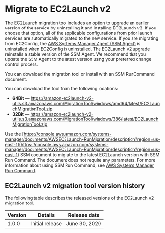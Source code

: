 # Migrate to EC2Launch v2<a name="ec2launch-v2-migrate"></a>

The EC2Launch migration tool includes an option to upgrade an earlier version of the service by uninstalling it and installing EC2Launch v2\. If you choose that option, all of the applicable configurations from prior launch services are automatically migrated to the new service\. If you are migrating from EC2Config, the [AWS Systems Manager Agent \(SSM Agent\)](https://docs.aws.amazon.com/systems-manager/latest/userguide/ssm-agent.html) is uninstalled when EC2Config is uninstalled\. The EC2Launch v2 upgrade reinstalls a stable version of the SSM Agent\. We recommend that you update the SSM Agent to the latest version using your preferred change control process\.

 You can download the migration tool or install with an SSM RunCommand document\. 

You can download the tool from the following locations:
+ **64Bit** — [https://amazon\-ec2launch\-v2\-utils\.s3\.amazonaws\.com/MigrationTool/windows/amd64/latest/EC2LaunchMigrationTool\.zip](https://amazon-ec2launch-v2-utils.s3.amazonaws.com/MigrationTool/windows/amd64/latest/EC2LaunchMigrationTool.zip)
+ **32Bit** — [https://amazon\-ec2launch\-v2\-utils\.s3\.amazonaws\.com/MigrationTool/windows/386/latest/EC2LaunchMigrationTool\.zip](https://amazon-ec2launch-v2-utils.s3.amazonaws.com/MigrationTool/windows/386/latest/EC2LaunchMigrationTool.zip)

Use the [https://console.aws.amazon.com/systems-manager/documents/AWSEC2Launch-RunMigration/description?region=us-east-1](https://console.aws.amazon.com/systems-manager/documents/AWSEC2Launch-RunMigration/description?region=us-east-1) SSM document to migrate to the latest EC2Launch version with SSM Run Command\. The document does not require any parameters\. For more information about using SSM Run Command, see [AWS Systems Manager Run Command](https://docs.aws.amazon.com/systems-manager/latest/userguide/execute-remote-commands.html)\.

## EC2Launch v2 migration tool version history<a name="ec2launchv2-migration-tool-version-history"></a>

The following table describes the released versions of the EC2Launch v2 migration tool\.


| Version | Details | Release date | 
| --- | --- | --- | 
| 1\.0\.0 | Initial release | June 30, 2020 | 